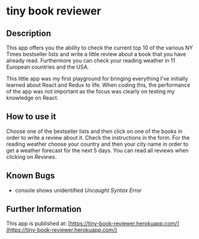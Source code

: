 # tiny book reviewer

## Description
This app offers you the ability to check the current top 10 of the various NY
Times bestseller lists and write a little review about a book that you have
already read. Furthermore you can check your reading weather in 11 European
countries and the USA.

This little app was my first playground for bringing everything I've initially
learned about React and Redux to life. When coding this, the performance
of the app was not important as the focus was clearly on testing my
knowledge on React.

## How to use it
Choose one of the bestseller lists and then click on one of the books in order
to write a review about it. Check the instructions in the form. For the reading
weather choose your country and then your city name in order to get a weather
forecast for the next 5 days. You can read all reviews when clicking on
*Reviews*.

## Known Bugs
- console shows unidentified *Uncaught Syntax Error*

## Further Information
This app is published at:
[https://tiny-book-reviewer.herokuapp.com/](https://tiny-book-reviewer.herokuapp.com/)
